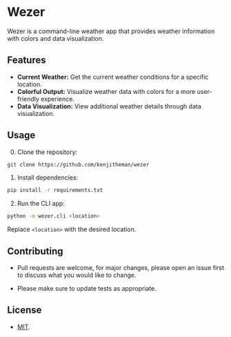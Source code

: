 # Wezer 

Wezer is a command-line weather app that provides weather information with colors and data visualization.

## Features

- **Current Weather:** Get the current weather conditions for a specific location.
- **Colorful Output:** Visualize weather data with colors for a more user-friendly experience.
- **Data Visualization:** View additional weather details through data visualization.

## Usage

0. Clone the repository:

```sh
git clone https://github.com/kenjitheman/wezer
```

1. Install dependencies:

```sh
pip install -r requirements.txt
```

2. Run the CLI app:

```sh
python -m wezer.cli <location>
```

Replace `<location>` with the desired location.

## Contributing

- Pull requests are welcome, for major changes, please open an issue first to discuss what you would like to change.

- Please make sure to update tests as appropriate.

## License

- [MIT](./LICENSE).
